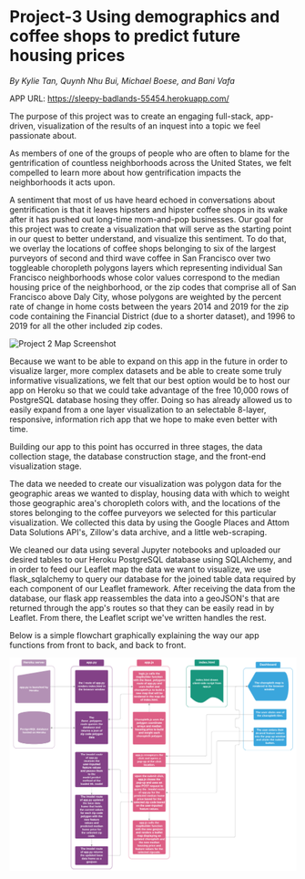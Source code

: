 # Project-3 Using demographics and coffee shops to predict future housing prices
*By Kylie Tan, Quynh Nhu Bui, Michael Boese, and Bani Vafa*

APP URL: https://sleepy-badlands-55454.herokuapp.com/

The purpose of this project was to create an engaging full-stack, app-driven,  visualization of the results of an inquest into a topic we feel passionate about.

As members of one of the groups of people who are often to blame for the gentrification of countless neighborhoods across the United States, we felt compelled to learn more about how gentrification impacts the neighborhoods it acts upon.

A sentiment that most of us have heard echoed in conversations about gentrification is that it leaves hipsters and hipster coffee shops in its wake after it has pushed out long-time mom-and-pop businesses. Our goal for this project was to create a visualization that will serve as the starting point in our quest to better understand, and visualize this sentiment. To do that, we overlay the locations of coffee shops belonging to six of the largest purveyors of second and third wave coffee in San Francisco over two toggleable choropleth polygons layers which representing individual San Francisco neighborhoods whose color values correspond to the median housing price of the neighborhood, or the zip codes that comprise all of San Francisco above Daly City, whose polygons are weighted by the percent rate of change in home costs between the years 2014 and 2019 for the zip code containing the Financial District (due to a shorter dataset), and 1996 to 2019 for all the other included zip codes.

![Project 2 Map Screenshot](Project2/images/map_page.png)

Because we want to be able to expand on this app in the future in order to visualize larger, more complex datasets and be able to create some truly informative visualizations, we felt that our best option would be to host our app on Heroku so that we could take advantage of the free 10,000 rows of PostgreSQL database hosing they offer. Doing so has already allowed us to easily expand from a one layer visualization to an selectable 8-layer, responsive, information rich app that we hope to make even better with time.

Building our app to this point has occurred in three stages, the data collection stage, the database construction stage, and the front-end visualization stage.

The data we needed to create our visualization was polygon data for the geographic areas we wanted to display, housing data with which to weight those geographic area's choropleth colors with, and the locations of the stores belonging to the coffee purveyors we selected for this particular visualization. We collected this data by using the Google Places and Attom Data Solutions API's, Zillow's data archive, and a little web-scraping.

We cleaned our data using several Jupyter notebooks and uploaded our desired tables to our Heroku PostgreSQL database using SQLAlchemy, and in order to feed our Leaflet map the data we want to visualize, we use flask_sqlalchemy to query our database for the joined table data required by each component of our Leaflet framework. After receiving the data from the database, our flask app reassembles the data into a geoJSON's that are returned through the app's routes so that they can be easily read in by Leaflet. From there, the Leaflet script we've written handles the rest.

Below is a simple flowchart graphically explaining the way our app functions from front to back, and back to front.

![Project 3 App Flowchart](Project3/images/project_3_flowchart.png)
